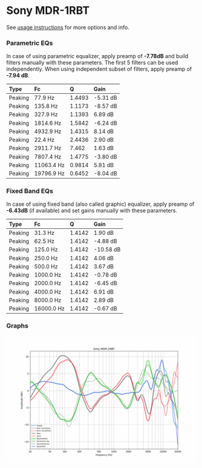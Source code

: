 # Sony MDR-1RBT
See [usage instructions](https://github.com/jaakkopasanen/AutoEq#usage) for more options and info.

### Parametric EQs
In case of using parametric equalizer, apply preamp of **-7.78dB** and build filters manually
with these parameters. The first 5 filters can be used independently.
When using independent subset of filters, apply preamp of **-7.94 dB**.

| Type    | Fc         |      Q | Gain     |
|:--------|:-----------|:-------|:---------|
| Peaking | 77.9 Hz    | 1.4493 | -5.31 dB |
| Peaking | 135.8 Hz   | 1.1173 | -8.57 dB |
| Peaking | 327.9 Hz   | 1.1393 | 6.89 dB  |
| Peaking | 1814.6 Hz  | 1.5842 | -6.24 dB |
| Peaking | 4932.9 Hz  | 1.4315 | 8.14 dB  |
| Peaking | 22.4 Hz    | 2.4436 | 2.90 dB  |
| Peaking | 2911.7 Hz  | 7.462  | 1.63 dB  |
| Peaking | 7807.4 Hz  | 1.4775 | -3.80 dB |
| Peaking | 11063.4 Hz | 0.9814 | 5.81 dB  |
| Peaking | 19796.9 Hz | 0.6452 | -8.04 dB |

### Fixed Band EQs
In case of using fixed band (also called graphic) equalizer, apply preamp of **-6.43dB**
(if available) and set gains manually with these parameters.

| Type    | Fc         |      Q | Gain      |
|:--------|:-----------|:-------|:----------|
| Peaking | 31.3 Hz    | 1.4142 | 1.90 dB   |
| Peaking | 62.5 Hz    | 1.4142 | -4.88 dB  |
| Peaking | 125.0 Hz   | 1.4142 | -10.58 dB |
| Peaking | 250.0 Hz   | 1.4142 | 4.06 dB   |
| Peaking | 500.0 Hz   | 1.4142 | 3.67 dB   |
| Peaking | 1000.0 Hz  | 1.4142 | -0.78 dB  |
| Peaking | 2000.0 Hz  | 1.4142 | -6.45 dB  |
| Peaking | 4000.0 Hz  | 1.4142 | 6.91 dB   |
| Peaking | 8000.0 Hz  | 1.4142 | 2.89 dB   |
| Peaking | 16000.0 Hz | 1.4142 | -0.67 dB  |

### Graphs
![](./Sony%20MDR-1RBT.png)